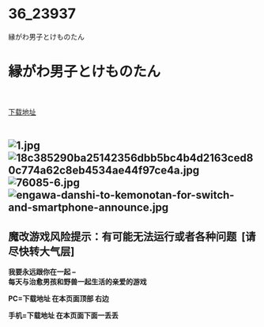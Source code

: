# 36_23937
縁がわ男子とけものたん
# 縁がわ男子とけものたん
 <br/></br>
[下载地址](https://www.switch520.cc/article/23937 "下载地址")
<br/></br>

<h2><strong><img title="1.jpg" src="https://www.switch520.cc/muke_img/2021_10_31_c02967fb6c444.jpg" alt="1.jpg"></strong><br>
<strong><img title="18c385290ba25142356dbb5bc4b4d2163ced80c774a62c8eb4534ae44f97ce4a.jpg" src="https://www.switch520.cc/muke_img/2021_10_31_75c3467b80624.jpg" alt="18c385290ba25142356dbb5bc4b4d2163ced80c774a62c8eb4534ae44f97ce4a.jpg"></strong><br>
<strong><img title="76085-6.jpg" src="https://www.switch520.cc/muke_img/2021_10_31_086ab4d87e87f.jpg" alt="76085-6.jpg"></strong><br>
<strong><img title="engawa-danshi-to-kemonotan-for-switch-and-smartphone-announce.jpg" src="https://www.switch520.cc/muke_img/2021_10_31_b98ec7f7b6aaa.jpg" alt="engawa-danshi-to-kemonotan-for-switch-and-smartphone-announce.jpg"></strong></h2>
<h2><strong>魔改游戏风险提示：有可能无法运行或者各种问题 &nbsp;[请尽快转大气层]</strong></h2>
<p><strong>我要永远跟你在一起 – </strong><br>
<strong>每天与治愈男孩和野兽一起生活的亲爱的游戏</strong></p>

<p><strong>PC=下载地址 在本页面顶部 右边</strong></p>
<p><strong>手机=下载地址 在本页面下面一丢丢</strong></p>
